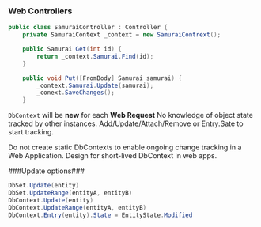 ### Web Controllers ###

```c#
public class SamuraiController : Controller {
    private SamuraiContext _context = new SamuraiContrext();

    public Samurai Get(int id) {
        return _context.Samurai.Find(id);
    }

    public void Put([FromBody] Samurai samurai) {
        _context.Samurai.Update(samurai);
        _conext.SaveChanges();
    }    
```

`DbContext` will be __new__ for each __Web Request__
No knowledge of object state tracked by other instances.
Add/Update/Attach/Remove or Entry.Sate to start tracking.

Do not create static DbContexts to enable ongoing change tracking in a Web Application. Design for short-lived DbContext in web apps.

###Update options###

```C#
DbSet.Update(entity)
DbSet.UpdateRange(entityA, entityB)
DbContext.Update(entity)
DbContext.UpdateRange(entityA, entityB)
DbContext.Entry(entity).State = EntityState.Modified
```

